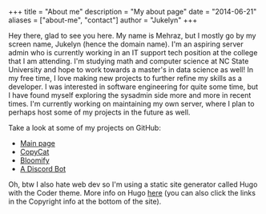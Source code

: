 +++
title = "About me"
description = "My about page"
date = "2014-06-21"
aliases = ["about-me", "contact"]
author = "Jukelyn"
+++

Hey there, glad to see you here. My name is Mehraz, but I mostly go by my screen name, Jukelyn (hence the domain name). I'm an aspiring server admin who is currently working in an IT support tech position at the college that I am attending. I'm studying math and computer science at NC State University and hope to work towards a master's in data science as well! In my free time, I love making new projects to further refine my skills as a developer. I was interested in software engineering for quite some time, but I have found myself exploring the sysadmin side more and more in recent times. I'm currently working on maintaining my own server, where I plan to perhaps host some of my projects in the future as well. 

Take a look at some of my projects on GitHub:

* [Main page](https://github.com/Jukelyn)
* [CopyCat](https://github.com/Jukelyn/CopyCat/)
* [Bloomify](https://github.com/Jukelyn/bloomify)
* [A Discord Bot](https://github.com/Jukelyn/Jukes-Discord-Bot)

Oh, btw I also hate web dev so I'm using a static site generator called Hugo with the Coder theme. More info on Hugo [here](https://github.com/gohugoio) (you can also click the links in the Copyright info at the bottom of the site).